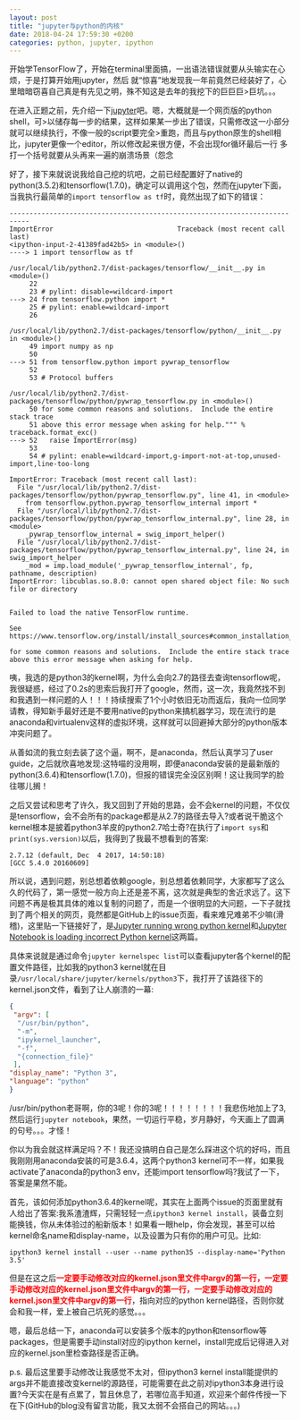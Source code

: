 ```yaml
---
layout: post
title: "jupyter与python的内核"
date: 2018-04-24 17:59:30 +0200
categories: python, jupyter, ipython
---
```


开始学TensorFlow了，开始在terminal里面搞，一出语法错误就要从头输实在心烦，于是打算开始用jupyter，然后
就“惊喜”地发现我一年前竟然已经装好了，心里暗暗窃喜自己真是有先见之明，殊不知这是去年的我挖下的巨巨巨>巨坑。。。

在进入正题之前，先介绍一下[jupyter](http://jupyter.org/)吧。嗯，大概就是一个网页版的python shell，可>以储存每一步的结果，这样如果某一步出了错误，只需修改这一小部分就可以继续执行，不像一般的script要完全>重跑，而且与python原生的shell相比，jupyter更像一个editor，所以修改起来很方便，不会出现for循环最后一行
多打一个括号就要从头再来一遍的崩溃场景（怨念

好了，接下来就说说我给自己挖的坑吧，之前已经配置好了native的python(3.5.2)和tensorflow(1.7.0)，确定可以调用这个包，然而在jupyter下面，当我执行最简单的`import tensorflow as tf`时，竟然出现了如下的错误：
```
---------------------------------------------------------------------------
ImportError                               Traceback (most recent call last)
<ipython-input-2-41389fad42b5> in <module>()
----> 1 import tensorflow as tf

/usr/local/lib/python2.7/dist-packages/tensorflow/__init__.py in <module>()
     22 
     23 # pylint: disable=wildcard-import
---> 24 from tensorflow.python import *
     25 # pylint: enable=wildcard-import
     26 

/usr/local/lib/python2.7/dist-packages/tensorflow/python/__init__.py in <module>()
     49 import numpy as np
     50 
---> 51 from tensorflow.python import pywrap_tensorflow
     52 
     53 # Protocol buffers

/usr/local/lib/python2.7/dist-packages/tensorflow/python/pywrap_tensorflow.py in <module>()
     50 for some common reasons and solutions.  Include the entire stack trace
     51 above this error message when asking for help.""" % traceback.format_exc()
---> 52   raise ImportError(msg)
     53 
     54 # pylint: enable=wildcard-import,g-import-not-at-top,unused-import,line-too-long

ImportError: Traceback (most recent call last):
  File "/usr/local/lib/python2.7/dist-packages/tensorflow/python/pywrap_tensorflow.py", line 41, in <module>
    from tensorflow.python.pywrap_tensorflow_internal import *
  File "/usr/local/lib/python2.7/dist-packages/tensorflow/python/pywrap_tensorflow_internal.py", line 28, in <module>
    _pywrap_tensorflow_internal = swig_import_helper()
  File "/usr/local/lib/python2.7/dist-packages/tensorflow/python/pywrap_tensorflow_internal.py", line 24, in swig_import_helper
    _mod = imp.load_module('_pywrap_tensorflow_internal', fp, pathname, description)
ImportError: libcublas.so.8.0: cannot open shared object file: No such file or directory


Failed to load the native TensorFlow runtime.

See https://www.tensorflow.org/install/install_sources#common_installation_problems

for some common reasons and solutions.  Include the entire stack trace
above this error message when asking for help.

```

咦，我选的是python3的kernel啊，为什么会向2.7的路径去查询tensorflow呢，我很疑惑，经过了0.2s的思索后我打开了google，然而，这一次，我竟然找不到和我遇到一样问题的人！！！持续搜索了1个小时依旧无功而返后，我向一位同学请教，得知新手最好还是不要用native的python来搞机器学习，现在流行的是anaconda和virtualenv这样的虚拟环境，这样就可以回避掉大部分的python版本冲突问题了。

从善如流的我立刻去装了这个逼，啊不，是anaconda，然后认真学习了user guide，之后就欣喜地发现:这特喵的没用啊，即便anaconda安装的是最新版的python(3.6.4)和tensorflow(1.7.0)，但报的错误完全没区别啊！这让我同学的脸往哪儿搁！

之后又尝试和思考了许久，我又回到了开始的思路，会不会kernel的问题，不仅仅是tensorflow，会不会所有的package都是从2.7的路径去导入?或者说干脆这个kernel根本是披着python3羊皮的python2.7哈士奇?在执行了`import sys`和`print(sys.version)`以后，我得到了我最不想看到的答案:
```
2.7.12 (default, Dec  4 2017, 14:50:18) 
[GCC 5.4.0 20160609]
```

所以说，遇到问题，别总想着依赖google，别总想着依赖同学，大家都写了这么久的代码了，第一感觉一般方向上还是差不离，这次就是典型的舍近求远了。这下问题不再是极其具体的难以复制的问题了，而是一个很明显的大问题，一下子就找到了两个相关的网页，竟然都是GitHub上的issue页面，看来难兄难弟不少嘛(滑稽)，这里贴一下链接好了，是[Jupyter running wrong python kernel](https://github.com/jupyter/jupyter/issues/270)和[Jupyter Notebook is loading incorrect Python kernel](https://github.com/jupyter/notebook/issues/2563)这两篇。

具体来说就是通过命令`jupyter kernelspec list`可以查看jupyter各个kernel的配置文件路径，比如我的python3 kernel就在目录`/usr/local/share/jupyter/kernels/python3`下，我打开了该路径下的kernel.json文件，看到了让人崩溃的一幕:
```json
{
 "argv": [
  "/usr/bin/python",
  "-m",
  "ipykernel_launcher",
  "-f",
  "{connection_file}"
 ],
"display_name": "Python 3",
"language": "python"
}
```

/usr/bin/python老哥啊，你的3呢！你的3呢！！！！！！！！我悲伤地加上了3,然后运行`jupyter notebook`，果然，一切运行平稳，岁月静好，今天画上了圆满的句号。。。才怪！

你以为我会就这样满足吗？不！我还没搞明白自己是怎么踩进这个坑的好吗，而且我刚刚用anaconda安装的可是3.6.4，这两个python3 kernel可不一样，如果我activate了anaconda的python3 env，还能import tensorflow吗?我试了一下，答案是果然不能。

首先，该如何添加python3.6.4的kernel呢，其实在上面两个issue的页面里就有人给出了答案:我系渣渣辉，只需轻轻一点`ipython3 kernel install`，装备立刻能换钱，你从未体验过的船新版本！如果看一眼help，你会发现，甚至可以给kernel命名name和display-name，以及设置为只有你的用户可见。比如:

```
ipython3 kernel install --user --name python35 --display-name='Python 3.5'
```

但是在这之后<span style="color:red">**一定要手动修改对应的kernel.json里文件中argv的第一行，一定要手动修改对应的kernel.json里文件中argv的第一行，一定要手动修改对应的kernel.json里文件中argv的第一行**</span>，指向对应的python kernel路径，否则你就会和我一样，爱上被自己坑死的感觉。。。

嗯，最后总结一下，anaconda可以安装多个版本的python和tensorflow等packages，但是需要手动install对应的ipython kernel，install完成后记得进入对应的kernel.json里检查路径是否正确。

p.s. 最后这里要手动修改让我感觉不太对，但ipython3 kernel install能提供的args并不能直接改变kernel的源路径，可能需要在此之前对ipython3本身进行设置?今天实在是有点累了，暂且休息了，若哪位高手知道，欢迎来个邮件传授一下在下(GitHub的blog没有留言功能，我又太弱不会搭自己的网站。。。)

